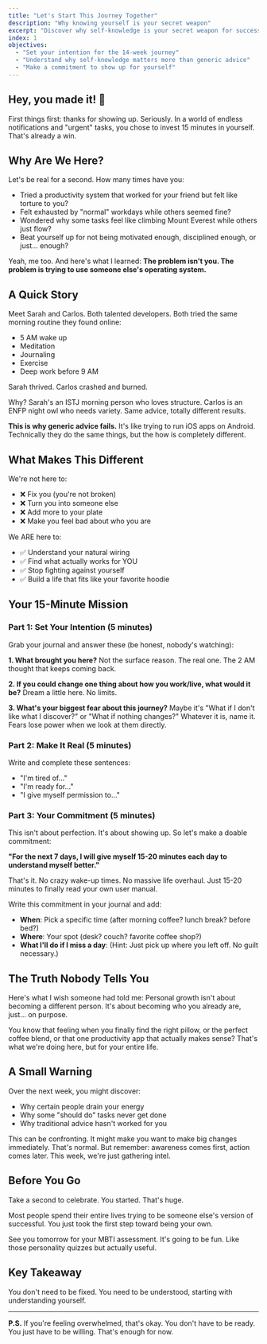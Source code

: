 ```yaml
---
title: "Let's Start This Journey Together"
description: "Why knowing yourself is your secret weapon"
excerpt: "Discover why self-knowledge is your secret weapon for success and begin your 14-week transformation journey"
index: 1
objectives:
  - "Set your intention for the 14-week journey"
  - "Understand why self-knowledge matters more than generic advice"
  - "Make a commitment to show up for yourself"
---
```


## Hey, you made it! 🎉

First things first: thanks for showing up. Seriously. In a world of endless notifications and "urgent" tasks, you chose to invest 15 minutes in yourself. That's already a win.

## Why Are We Here?

Let's be real for a second. How many times have you:

- Tried a productivity system that worked for your friend but felt like torture to you?
- Felt exhausted by "normal" workdays while others seemed fine?
- Wondered why some tasks feel like climbing Mount Everest while others just flow?
- Beat yourself up for not being motivated enough, disciplined enough, or just... enough?

Yeah, me too. And here's what I learned: **The problem isn't you. The problem is trying to use someone else's operating system.**

## A Quick Story

Meet Sarah and Carlos. Both talented developers. Both tried the same morning routine they found online:

- 5 AM wake up
- Meditation
- Journaling
- Exercise
- Deep work before 9 AM

Sarah thrived. Carlos crashed and burned.

Why? Sarah's an ISTJ morning person who loves structure. Carlos is an ENFP night owl who needs variety. Same advice, totally different results.

**This is why generic advice fails.** It's like trying to run iOS apps on Android. Technically they do the same things, but the how is completely different.

## What Makes This Different

We're not here to:

- ❌ Fix you (you're not broken)
- ❌ Turn you into someone else
- ❌ Add more to your plate
- ❌ Make you feel bad about who you are

We ARE here to:

- ✅ Understand your natural wiring
- ✅ Find what actually works for YOU
- ✅ Stop fighting against yourself
- ✅ Build a life that fits like your favorite hoodie

## Your 15-Minute Mission

### Part 1: Set Your Intention (5 minutes)

Grab your journal and answer these (be honest, nobody's watching):

**1. What brought you here?**
Not the surface reason. The real one. The 2 AM thought that keeps coming back.

**2. If you could change one thing about how you work/live, what would it be?**
Dream a little here. No limits.

**3. What's your biggest fear about this journey?**
Maybe it's "What if I don't like what I discover?" or "What if nothing changes?" Whatever it is, name it. Fears lose power when we look at them directly.

### Part 2: Make It Real (5 minutes)

Write and complete these sentences:

- "I'm tired of..."
- "I'm ready for..."
- "I give myself permission to..."

### Part 3: Your Commitment (5 minutes)

This isn't about perfection. It's about showing up. So let's make a doable commitment:

**"For the next 7 days, I will give myself 15-20 minutes each day to understand myself better."**

That's it. No crazy wake-up times. No massive life overhaul. Just 15-20 minutes to finally read your own user manual.

Write this commitment in your journal and add:

- **When**: Pick a specific time (after morning coffee? lunch break? before bed?)
- **Where**: Your spot (desk? couch? favorite coffee shop?)
- **What I'll do if I miss a day**: (Hint: Just pick up where you left off. No guilt necessary.)

## The Truth Nobody Tells You

Here's what I wish someone had told me: Personal growth isn't about becoming a different person. It's about becoming who you already are, just... on purpose.

You know that feeling when you finally find the right pillow, or the perfect coffee blend, or that one productivity app that actually makes sense? That's what we're doing here, but for your entire life.

## A Small Warning

Over the next week, you might discover:

- Why certain people drain your energy
- Why some "should do" tasks never get done
- Why traditional advice hasn't worked for you

This can be confronting. It might make you want to make big changes immediately. That's normal. But remember: awareness comes first, action comes later. This week, we're just gathering intel.

## Before You Go

Take a second to celebrate. You started. That's huge.

Most people spend their entire lives trying to be someone else's version of successful. You just took the first step toward being your own.

See you tomorrow for your MBTI assessment. It's going to be fun. Like those personality quizzes but actually useful.

## Key Takeaway

You don't need to be fixed. You need to be understood, starting with understanding yourself.

---

**P.S.** If you're feeling overwhelmed, that's okay. You don't have to be ready. You just have to be willing. That's enough for now.
